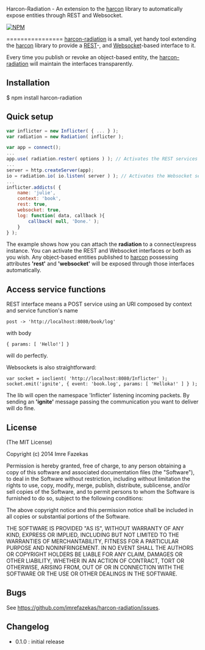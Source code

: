 Harcon-Radiation - An extension to the [harcon](https://github.com/imrefazekas/harcon) library to automatically expose entities through REST and Websocket.

[![NPM](https://nodei.co/npm/harcon-radiation.png)](https://nodei.co/npm/harcon-radiation/)


================
[harcon-radiation](https://github.com/imrefazekas/harcon-radiation) is a small, yet handy tool extending the [harcon](https://github.com/imrefazekas/harcon) library to provide a [REST](http://en.wikipedia.org/wiki/Representational_state_transfer)-, and [Websocket](http://en.wikipedia.org/wiki/WebSocket)-based interface to it.

Every time you publish or revoke an object-based entity, the [harcon-radiation](https://github.com/imrefazekas/harcon-radiation) will maintain the interfaces transparently.

## Installation

$ npm install harcon-radiation

## Quick setup
```javascript
var inflicter = new Inflicter( { ... } );
var radiation = new Radiation( inflicter );

var app = connect();
...
app.use( radiation.rester( options ) ); // Activates the REST services
...
server = http.createServer(app);
io = radiation.io( io.listen( server ) ); // Activates the Websocket services
...
inflicter.addicts( {
	name: 'julie',
	context: 'book',
	rest: true,
	websocket: true,
	log: function( data, callback ){
		callback( null, 'Done.' );
	}
} );
```
The example shows how you can attach the __radiation__ to a connect/express instance. You can activate the REST and Websocket interfaces or both as you wish.
Any object-based entities published to [harcon](https://github.com/imrefazekas/harcon) possessing attributes __'rest'__ and __'websocket'__ will be exposed through those interfaces automatically.

## Access service functions

REST interface means a POST service using an URI composed by context and service function's name

	post -> 'http://localhost:8080/book/log'

with body

	{ params: [ 'Hello!'] }

will do perfectly.

Websockets is also straightforward:

	var socket = ioclient( 'http://localhost:8080/Inflicter' );
	socket.emit('ignite', { event: 'book.log', params: [ 'Helloka!' ] } );

The lib will open the namespace 'Inflicter' listening incoming packets. By sending an __'ignite'__ message passing the communication you want to deliver will do fine.

## License

(The MIT License)

Copyright (c) 2014 Imre Fazekas

Permission is hereby granted, free of charge, to any person obtaining a copy of
this software and associated documentation files (the "Software"), to deal in
the Software without restriction, including without limitation the rights to
use, copy, modify, merge, publish, distribute, sublicense, and/or sell copies of
the Software, and to permit persons to whom the Software is furnished to do so,
subject to the following conditions:

The above copyright notice and this permission notice shall be included in all
copies or substantial portions of the Software.

THE SOFTWARE IS PROVIDED "AS IS", WITHOUT WARRANTY OF ANY KIND, EXPRESS OR
IMPLIED, INCLUDING BUT NOT LIMITED TO THE WARRANTIES OF MERCHANTABILITY, FITNESS
FOR A PARTICULAR PURPOSE AND NONINFRINGEMENT. IN NO EVENT SHALL THE AUTHORS OR
COPYRIGHT HOLDERS BE LIABLE FOR ANY CLAIM, DAMAGES OR OTHER LIABILITY, WHETHER
IN AN ACTION OF CONTRACT, TORT OR OTHERWISE, ARISING FROM, OUT OF OR IN
CONNECTION WITH THE SOFTWARE OR THE USE OR OTHER DEALINGS IN THE SOFTWARE.


## Bugs

See <https://github.com/imrefazekas/harcon-radiation/issues>.

## Changelog

- 0.1.0 : initial release
